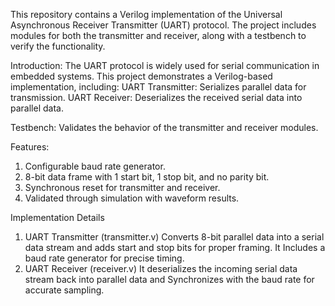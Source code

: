 This repository contains a Verilog implementation of the Universal Asynchronous Receiver Transmitter (UART) protocol. The project includes modules for both the transmitter and receiver, along with a testbench to verify the functionality.

Introduction:
The UART protocol is widely used for serial communication in embedded systems. This project demonstrates a Verilog-based implementation, including:
UART Transmitter: Serializes parallel data for transmission.
UART Receiver: Deserializes the received serial data into parallel data.

Testbench: Validates the behavior of the transmitter and receiver modules.

Features:
1. Configurable baud rate generator.
2. 8-bit data frame with 1 start bit, 1 stop bit, and no parity bit.
3. Synchronous reset for transmitter and receiver.
4. Validated through simulation with waveform results.

Implementation Details
1. UART Transmitter (transmitter.v)
Converts 8-bit parallel data into a serial data stream and adds start and stop bits for proper framing. It Includes a baud rate generator for precise timing.
2. UART Receiver (receiver.v)
It deserializes the incoming serial data stream back into parallel data and Synchronizes with the baud rate for accurate sampling.
